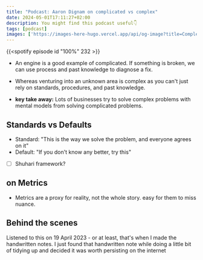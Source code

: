 ```yaml
---
title: "Podcast: Aaron Dignam on complicated vs complex"
date: 2024-05-01T17:11:27+02:00
description: You might find this podcast useful👇
tags: [podcast]
images: ['https://images-here-hugo.vercel.app/api/og-image?title=Complex+vs+Complicated']
---
```


{{<spotify episode id "100%" 232 >}}

- An engine is a good example of complicated.
If something is broken, we can use process and past 
knowledge to diagnose a fix.

- Whereas venturing into an unknown area is complex 
as you can't just rely on standards, procedures, and 
past knowledge.

- **key take away:** Lots of businesses try to solve
complex problems with mental models from solving 
complicated problems.


## Standards vs Defaults
- Standard: "This is the way we solve the problem, and everyone agrees on it"
- Default: "If you don't know any better, try this"
- [ ] Shuhari framework?

## on Metrics

- Metrics are a proxy for reality, not the whole story.
easy for them to miss nuance.

## Behind the scenes
Listened to this on 19 April 2023 - or at least, that's when I made the handwritten notes.
I just found that handwritten note while doing a little bit of tidying up and decided it was worth persisting on the internet


